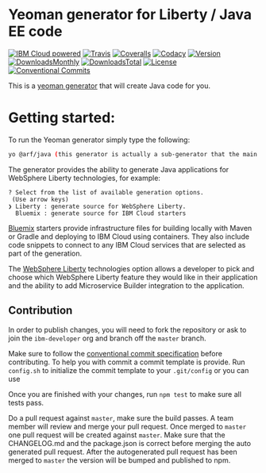 # Yeoman generator for Liberty / Java EE code

[![IBM Cloud powered][img-bluemix-powered]][url-bluemix]
[![Travis][img-travis]][url-travis]
[![Coveralls][img-coveralls-master]][url-coveralls-master]
[![Codacy][img-codacy]][url-codacy]
[![Version][img-version]][url-npm]
[![DownloadsMonthly][img-npm-downloads-monthly]][url-npm]
[![DownloadsTotal][img-npm-downloads-total]][url-npm]
[![License][img-license]][url-npm]
[![Conventional Commits](https://img.shields.io/badge/Conventional%20Commits-1.0.0-yellow.svg)](https://conventionalcommits.org)

[img-bluemix-powered]: https://img.shields.io/badge/bluemix-powered-blue.svg
[url-bluemix]: http://bluemix.net

[img-travis]: https://travis-ci.org/ibm-developer/generator-ibm-java-liberty.svg?branch=master
[url-travis]: https://travis-ci.org/ibm-developer/generator-ibm-java-liberty

[img-coveralls-master]: https://coveralls.io/repos/github/ibm-developer/generator-ibm-java-liberty/badge.svg
[url-coveralls-master]: https://coveralls.io/github/ibm-developer/generator-ibm-java-liberty

[img-codacy]: https://api.codacy.com/project/badge/Grade/a5893a4622094dc8920c8a372a8d3588?branch=development
[url-codacy]: https://www.codacy.com/app/ibm-developer/generator-ibm-java-liberty

[img-version]: https://img.shields.io/npm/v/generator-ibm-java-liberty.svg
[url-npm]: https://www.npmjs.com/package/generator-ibm-java-liberty

[img-npm-downloads-monthly]: https://img.shields.io/npm/dm/generator-ibm-java-liberty.svg

[img-npm-downloads-total]: https://img.shields.io/npm/dt/generator-ibm-java-liberty.svg

[img-license]: https://img.shields.io/npm/l/generator-ibm-java-liberty.svg

This is a [yeoman generator](http://yeoman.io/) that will create Java code for you.

# Getting started:

To run the Yeoman generator simply type the following:

```bash
yo @arf/java (this generator is actually a sub-generator that the main java generator will compose with)
```

The generator provides the ability to generate Java applications for WebSphere Liberty technologies, for example:

```
? Select from the list of available generation options.
 (Use arrow keys)
❯ Liberty : generate source for WebSphere Liberty.
  Bluemix : generate source for IBM Cloud starters
```

[Bluemix](https://console.ng.bluemix.net/) starters provide infrastructure files for building locally with Maven or Gradle and deploying to IBM Cloud using containers. They also include code snippets to connect to any IBM Cloud services that are selected as part of the generation.

The [WebSphere Liberty](https://developer.ibm.com/wasdev/) technologies option allows a developer to pick and choose which WebSphere Liberty feature they would like in their application and the ability to add Microservice Builder integration to the application.

## Contribution

In order to publish changes, you will need to fork the repository or ask to join the `ibm-developer` org and branch off the `master` branch.

Make sure to follow the [conventional commit specification](https://conventionalcommits.org/) before contributing. To help you with commit a commit template is provide.
Run `config.sh` to initialize the commit template to your `.git/config` or you can use

Once you are finished with your changes, run `npm test` to make sure all tests pass.

Do a pull request against `master`, make sure the build passes. A team member will review and merge your pull request.
Once merged to `master` one pull request will be created against `master`. Make sure that the CHANGELOG.md and the package.json is correct before merging the auto generated pull request. After the autogenerated
pull request has been merged to `master` the version will be bumped and published to npm.
